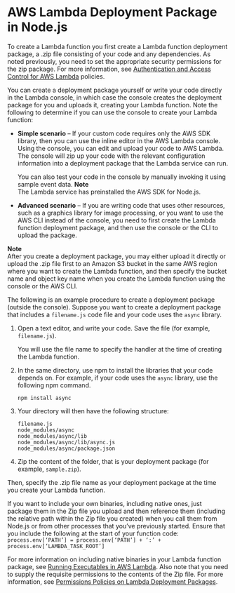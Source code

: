 # AWS Lambda Deployment Package in Node\.js<a name="nodejs-create-deployment-pkg"></a>

To create a Lambda function you first create a Lambda function deployment package, a \.zip file consisting of your code and any dependencies\. As noted previously, you need to set the appropriate security permissions for the zip package\. For more information, see [Authentication and Access Control for AWS Lambda](lambda-auth-and-access-control.md) policies\.

You can create a deployment package yourself or write your code directly in the Lambda console, in which case the console creates the deployment package for you and uploads it, creating your Lambda function\. Note the following to determine if you can use the console to create your Lambda function:
+ **Simple scenario** – If your custom code requires only the AWS SDK library, then you can use the inline editor in the AWS Lambda console\. Using the console, you can edit and upload your code to AWS Lambda\. The console will zip up your code with the relevant configuration information into a deployment package that the Lambda service can run\. 

  You can also test your code in the console by manually invoking it using sample event data\. 
**Note**  
The Lambda service has preinstalled the AWS SDK for Node\.js\.
+ **Advanced scenario** – If you are writing code that uses other resources, such as a graphics library for image processing, or you want to use the AWS CLI instead of the console, you need to first create the Lambda function deployment package, and then use the console or the CLI to upload the package\.

**Note**  
After you create a deployment package, you may either upload it directly or upload the \.zip file first to an Amazon S3 bucket in the same AWS region where you want to create the Lambda function, and then specify the bucket name and object key name when you create the Lambda function using the console or the AWS CLI\.

The following is an example procedure to create a deployment package \(outside the console\)\. Suppose you want to create a deployment package that includes a `filename.js` code file and your code uses the `async` library\. 

1. Open a text editor, and write your code\. Save the file \(for example, `filename.js`\)\.

   You will use the file name to specify the handler at the time of creating the Lambda function\.

1. In the same directory, use npm to install the libraries that your code depends on\. For example, if your code uses the `async` library, use the following npm command\.

   ```
   npm install async
   ```

1. Your directory will then have the following structure:

   ```
   filename.js
   node_modules/async
   node_modules/async/lib
   node_modules/async/lib/async.js
   node_modules/async/package.json
   ```

1. Zip the content of the folder, that is your deployment package \(for example, `sample.zip`\)\.

Then, specify the \.zip file name as your deployment package at the time you create your Lambda function\.

If you want to include your own binaries, including native ones, just package them in the Zip file you upload and then reference them \(including the relative path within the Zip file you created\) when you call them from Node\.js or from other processes that you’ve previously started\. Ensure that you include the following at the start of your function code: `process.env[‘PATH’] = process.env[‘PATH’] + ‘:’ + process.env[‘LAMBDA_TASK_ROOT’]`

For more information on including native binaries in your Lambda function package, see [Running Executables in AWS Lambda](https://aws.amazon.com/blogs/compute/running-executables-in-aws-lambda/)\. Also note that you need to supply the requisite permissions to the contents of the Zip file\. For more information, see [Permissions Policies on Lambda Deployment Packages](deployment-package-v2.md#lambda-zip-package-permission-policies)\. 